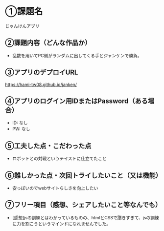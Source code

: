 # ①課題名
じゃんけんアプリ

## ②課題内容（どんな作品か）
- 乱数を用いてPC側がランダムに出してくる手とジャンケンで勝負。

## ③アプリのデプロイURL
https://hami-tw08.github.io/janken/

## ④アプリのログイン用IDまたはPassword（ある場合）
- ID: なし
- PW: なし

## ⑤工夫した点・こだわった点
- ロボットとの対戦というテイストに仕立てたこと

## ⑥難しかった点・次回トライしたいこと（又は機能）
- 安っぽいのでwebサイトらしさを向上したい

## ⑦フリー項目（感想、シェアしたいこと等なんでも）
- [感想]jsの訓練とはわかっているものの、htmlとCSSで躓きすぎて、jsの訓練に力を割こうというマインドになれませんでした。
